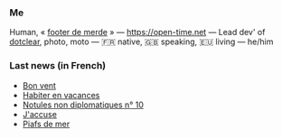 ### Me

Human, « [footer de merde](https://open-time.net/post/2013/07/17/La-veritable-histoire-du-Footer-de-merde-) » — https://open-time.net — Lead dev' of [dotclear](https://git.dotclear.org/dev/dotclear), photo, moto — 🇫🇷 native, 🇬🇧 speaking, 🇪🇺 living — he/him

### Last news (in French)

<!-- BLOG-POST-LIST:START -->
- [Bon vent](https://open-time.net/post/2022/05/27/Bon-vent)
- [Habiter en vacances](https://open-time.net/post/2022/05/26/Habiter-en-vacances)
- [Notules non diplomatiques n° 10](https://open-time.net/post/2022/05/25/Notules-non-diplomatiques-n-10)
- [J&#39;accuse](https://open-time.net/post/2022/05/24/J-accuse)
- [Piafs de mer](https://open-time.net/post/2022/05/23/Piafs-de-mer)
<!-- BLOG-POST-LIST:END -->
